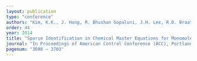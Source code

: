 ```yaml
---
layout: publication
type: "conference"
authors: "Kim, K.K., J. Hong, R. Bhushan Gopaluni, J.H. Lee, R.D. Braatz"
order: 44
year: 2014
title: "Sparse Identification in Chemical Master Equations for Monomolecular Reaction Networks"
journal: "In Proceedings of American Control Conference (ACC), Portland, USA"
pagenum: "3698 – 3703"
---
```


